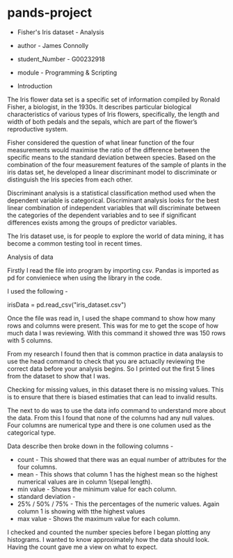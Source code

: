 # pands-project
* Fisher's Iris dataset - Analysis
* author - James Connolly
* student_Number - G00232918
* module - Programming & Scripting

* Introduction

The Iris flower data set is a specific set of information compiled by Ronald Fisher, a biologist, in the 1930s. It describes particular biological characteristics of various types of Iris flowers, specifically, the length and width of both pedals and the sepals, which are part of the flower’s reproductive system.

Fisher considered the question of what linear function of the four measurements would maximise the ratio of the difference between the specific means to the standard deviation between species. Based on the combination of the four measurement features of the sample of plants in the iris datas set, he developed a linear discriminant model to discriminate or distinguish the Iris species from each other.

Discriminant analysis is a statistical classification method used when the dependent variable is categorical. Discriminant analysis looks for the best linear combination of independent variables that will discriminate between the categories of the dependent variables and to see if significant differences exists among the groups of predictor variables. 

The Iris dataset use, is for people to explore the world of data mining, it has become a common testing tool in recent times. 


Analysis of data

Firstly I read the file into program by importing csv. Pandas is imported as pd for convieniece when using the library in the code.

I used the following -

irisData = pd.read_csv("iris_dataset.csv")

Once the file was read in, I used the shape command to show how many rows and columns were present. This was for me to get the scope of how much data I was reviewing. With this command it showed thre was 150 rows with 5 columns. 

From my research I found then that is common practice in data analaysis to use the head command to check that you are actuaclly reviewing the correct data before your analysis begins. So I printed out the first 5 lines from the dataset to show that I was.

Checking for missing values, in this dataset there is no missing values. This is to ensure that there is biased estimaties that can lead to invalid results.

The next to do was to use the data info command to understand more about the data. From this I found that none of the columns had any null values. Four columns are numerical type and there is one columen used as the categorical type.

Data describe then broke down in the following columns -
* count - This showed that there was an equal number of attributes for the four columns.
* mean - This shows that column 1 has the highest mean so the highest numerical values are in column 1(sepal length).
* min value - Shows the minimum value for each column.
* standard deviation - 
* 25% / 50% / 75% - This the percentages of the numeric values. Again column 1 is showing with tthe highest values
* max value - Shows the maximum value for each column.

I checked and counted the number species before I began plotting any histograms. I wanted to know approximately how the data should look. Having the count gave me a view on what to expect.


